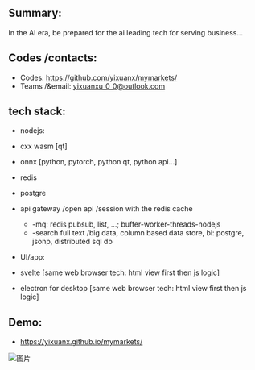 ## Summary:
In the AI era, be prepared for the ai leading tech for serving business...


## Codes /contacts:
* Codes: https://github.com/yixuanx/mymarkets/
* Teams /&email: yixuanxu_0_0@outlook.com


## tech stack:
  * nodejs:
  * cxx wasm [qt]
  * onnx [python, pytorch, python qt, python api...]

  * redis
  * postgre

  * api gateway /open api /session with the redis cache
    * -mq: redis pubsub, list, ...;  buffer-worker-threads-nodejs
    * -search full text /big data, column based data store, bi:  postgre, jsonp, distributed sql db

  * UI/app:
   * svelte [same web browser tech: html view first then js logic]
   * electron for desktop [same web browser tech: html view first then js logic]


## Demo:
* https://yixuanx.github.io/mymarkets/

<img alt="图片" src="https://github.com/user-attachments/assets/31e41ff1-087d-4b11-a1c8-4eea0ae3b29d" />
